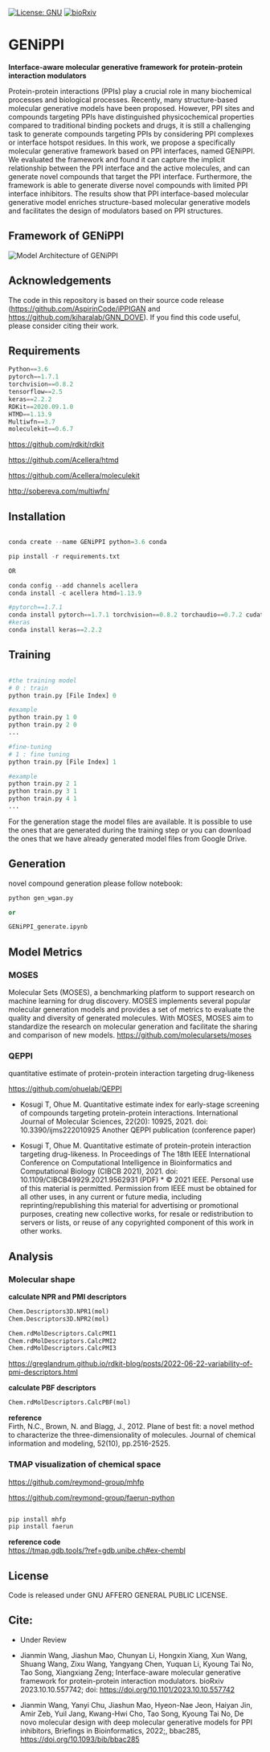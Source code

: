 [![License: GNU](https://img.shields.io/badge/License-GNU-yellow)](https://github.com/AspirinCode/GENiPPI)
[![bioRxiv](https://img.shields.io/badge/bioRxiv%202023.10.10.557742-green)](https://doi.org/10.1101/2023.10.10.557742)

# GENiPPI

**Interface-aware molecular generative framework for protein-protein interaction modulators**

Protein-protein interactions (PPIs) play a crucial role in many biochemical processes and biological processes. Recently, many structure-based molecular generative models have been proposed. However, PPI sites and compounds targeting PPIs have distinguished physicochemical properties compared to traditional binding pockets and drugs, it is still a challenging task to generate compounds targeting PPIs by considering PPI complexes or interface hotspot residues. In this work, we propose a specifically molecular generative framework based on PPI interfaces, named GENiPPI. We evaluated the framework and found it can capture the implicit relationship between the PPI interface and the active molecules, and can generate novel compounds that target the PPI interface. Furthermore, the framework is able to generate diverse novel compounds with limited PPI interface inhibitors. The results show that PPI interface-based molecular generative model enriches structure-based molecular generative models and facilitates the design of modulators based on PPI structures.


## Framework of GENiPPI
![Model Architecture of GENiPPI](https://github.com/AspirinCode/GENiPPI/blob/latest_branch/figure/GENiPPI_framework.png)


## Acknowledgements
The code in this repository is based on their source code release (https://github.com/AspirinCode/iPPIGAN and https://github.com/kiharalab/GNN_DOVE). If you find this code useful, please consider citing their work.

## Requirements
```python
Python==3.6
pytorch==1.7.1
torchvision==0.8.2
tensorflow==2.5
keras==2.2.2
RDKit==2020.09.1.0
HTMD==1.13.9
Multiwfn==3.7
moleculekit==0.6.7
```

https://github.com/rdkit/rdkit

https://github.com/Acellera/htmd

https://github.com/Acellera/moleculekit

http://sobereva.com/multiwfn/


## Installation

```python

conda create --name GENiPPI python=3.6 conda

pip install -r requirements.txt

OR

conda config --add channels acellera
conda install -c acellera htmd=1.13.9

#pytorch==1.7.1
conda install pytorch==1.7.1 torchvision==0.8.2 torchaudio==0.7.2 cudatoolkit=11.0 -c pytorch
#keras
conda install keras==2.2.2

```



## Training


```python

#the training model
# 0 : train
python train.py [File Index] 0

#example
python train.py 1 0
python train.py 2 0
...

#fine-tuning
# 1 : fine tuning
python train.py [File Index] 1

#example
python train.py 2 1
python train.py 3 1
python train.py 4 1
...
```

For the generation stage the model files are available. It is possible to use the ones that are generated during the training step or you can download the ones that we have already generated model files from Google Drive. 



## Generation
novel compound generation please follow notebook:

```python
python gen_wgan.py

or

GENiPPI_generate.ipynb
```

## Model Metrics
### MOSES
Molecular Sets (MOSES), a benchmarking platform to support research on machine learning for drug discovery. MOSES implements several popular molecular generation models and provides a set of metrics to evaluate the quality and diversity of generated molecules. With MOSES, MOSES aim to standardize the research on molecular generation and facilitate the sharing and comparison of new models.
https://github.com/molecularsets/moses


### QEPPI
quantitative estimate of protein-protein interaction targeting drug-likeness

https://github.com/ohuelab/QEPPI

*  Kosugi T, Ohue M. Quantitative estimate index for early-stage screening of compounds targeting protein-protein interactions. International Journal of Molecular Sciences, 22(20): 10925, 2021. doi: 10.3390/ijms222010925
Another QEPPI publication (conference paper)

*  Kosugi T, Ohue M. Quantitative estimate of protein-protein interaction targeting drug-likeness. In Proceedings of The 18th IEEE International Conference on Computational Intelligence in Bioinformatics and Computational Biology (CIBCB 2021), 2021. doi: 10.1109/CIBCB49929.2021.9562931 (PDF) * © 2021 IEEE. Personal use of this material is permitted. Permission from IEEE must be obtained for all other uses, in any current or future media, including reprinting/republishing this material for advertising or promotional purposes, creating new collective works, for resale or redistribution to servers or lists, or reuse of any copyrighted component of this work in other works.



## Analysis


### Molecular shape

**calculate NPR and PMI descriptors**

```python
Chem.Descriptors3D.NPR1(mol)
Chem.Descriptors3D.NPR2(mol)

Chem.rdMolDescriptors.CalcPMI1
Chem.rdMolDescriptors.CalcPMI2
Chem.rdMolDescriptors.CalcPMI3
```

https://greglandrum.github.io/rdkit-blog/posts/2022-06-22-variability-of-pmi-descriptors.html


**calculate PBF descriptors**

```python
Chem.rdMolDescriptors.CalcPBF(mol)
```

**reference**  
Firth, N.C., Brown, N. and Blagg, J., 2012. Plane of best fit: a novel method to characterize the three-dimensionality of molecules. Journal of chemical information and modeling, 52(10), pp.2516-2525.


### TMAP visualization of chemical space

https://github.com/reymond-group/mhfp

https://github.com/reymond-group/faerun-python



```python

pip install mhfp
pip install faerun

```

**reference code**  
https://tmap.gdb.tools/?ref=gdb.unibe.ch#ex-chembl


## License
Code is released under GNU AFFERO GENERAL PUBLIC LICENSE.


## Cite:

*  Under Review

*  Jianmin Wang, Jiashun Mao, Chunyan Li, Hongxin Xiang, Xun Wang, Shuang Wang, Zixu Wang, Yangyang Chen, Yuquan Li, Kyoung Tai No, Tao Song, Xiangxiang Zeng; Interface-aware molecular generative framework for protein-protein interaction modulators. bioRxiv 2023.10.10.557742; doi: https://doi.org/10.1101/2023.10.10.557742

*  Jianmin Wang, Yanyi Chu, Jiashun Mao, Hyeon-Nae Jeon, Haiyan Jin, Amir Zeb, Yuil Jang, Kwang-Hwi Cho, Tao Song, Kyoung Tai No, De novo molecular design with deep molecular generative models for PPI inhibitors, Briefings in Bioinformatics, 2022;, bbac285, https://doi.org/10.1093/bib/bbac285

